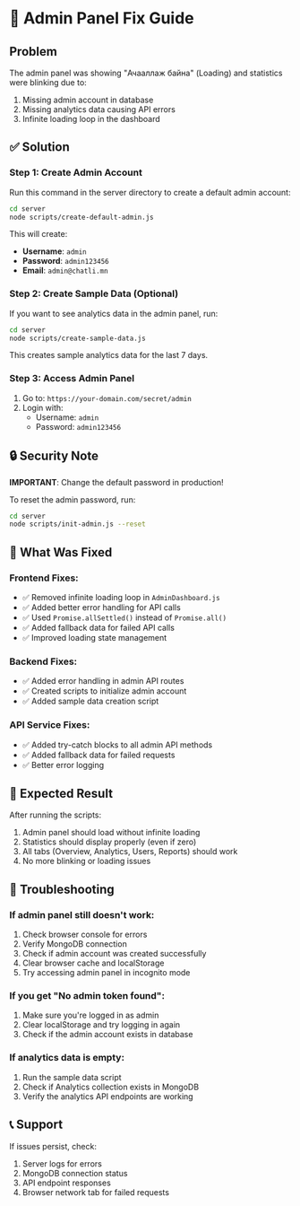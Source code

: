 # 🔧 Admin Panel Fix Guide

## Problem
The admin panel was showing "Ачааллаж байна" (Loading) and statistics were blinking due to:
1. Missing admin account in database
2. Missing analytics data causing API errors
3. Infinite loading loop in the dashboard

## ✅ Solution

### Step 1: Create Admin Account
Run this command in the server directory to create a default admin account:

```bash
cd server
node scripts/create-default-admin.js
```

This will create:
- **Username**: `admin`
- **Password**: `admin123456`
- **Email**: `admin@chatli.mn`

### Step 2: Create Sample Data (Optional)
If you want to see analytics data in the admin panel, run:

```bash
cd server
node scripts/create-sample-data.js
```

This creates sample analytics data for the last 7 days.

### Step 3: Access Admin Panel
1. Go to: `https://your-domain.com/secret/admin`
2. Login with:
   - Username: `admin`
   - Password: `admin123456`

## 🔒 Security Note
**IMPORTANT**: Change the default password in production!

To reset the admin password, run:
```bash
cd server
node scripts/init-admin.js --reset
```

## 🐛 What Was Fixed

### Frontend Fixes:
- ✅ Removed infinite loading loop in `AdminDashboard.js`
- ✅ Added better error handling for API calls
- ✅ Used `Promise.allSettled()` instead of `Promise.all()`
- ✅ Added fallback data for failed API calls
- ✅ Improved loading state management

### Backend Fixes:
- ✅ Added error handling in admin API routes
- ✅ Created scripts to initialize admin account
- ✅ Added sample data creation script

### API Service Fixes:
- ✅ Added try-catch blocks to all admin API methods
- ✅ Added fallback data for failed requests
- ✅ Better error logging

## 🎯 Expected Result
After running the scripts:
1. Admin panel should load without infinite loading
2. Statistics should display properly (even if zero)
3. All tabs (Overview, Analytics, Users, Reports) should work
4. No more blinking or loading issues

## 🚨 Troubleshooting

### If admin panel still doesn't work:
1. Check browser console for errors
2. Verify MongoDB connection
3. Check if admin account was created successfully
4. Clear browser cache and localStorage
5. Try accessing admin panel in incognito mode

### If you get "No admin token found":
1. Make sure you're logged in as admin
2. Clear localStorage and try logging in again
3. Check if the admin account exists in database

### If analytics data is empty:
1. Run the sample data script
2. Check if Analytics collection exists in MongoDB
3. Verify the analytics API endpoints are working

## 📞 Support
If issues persist, check:
1. Server logs for errors
2. MongoDB connection status
3. API endpoint responses
4. Browser network tab for failed requests 